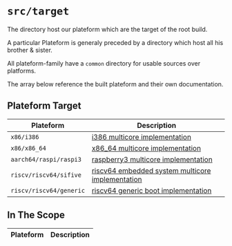 `src/target`
=============

The directory host our plateform which are the target of the root build.

A particular Plateform is generaly preceded by a directory which host all his brother & sister.

All plateform-family have a `common` directory for usable sources over platforms.

The array below reference the built plateform and their own documentation.


## Plateform Target

| Plateform               | Description                                                                              |
|-------------------------|------------------------------------------------------------------------------------------|
| `x86/i386`              | [i386 multicore implementation](x86/i386/README.md)                                      |
| `x86/x86_64`            | [x86_64 multicore implementation](x86/i386/README.md)                                    |
| `aarch64/raspi/raspi3`      | [raspberry3 multicore implementation](aarch64/raspi/raspi3/README.md)                        |
| `riscv/riscv64/sifive`  | [riscv64 embedded system multicore implementation](riscv/riscv64/sifive/README.md)       |
| `riscv/riscv64/generic` | [riscv64 generic boot implementation](riscv/riscv64/generic/README.md)                   |

## In The Scope

| Plateform            | Description                                                          |
|----------------------|----------------------------------------------------------------------|